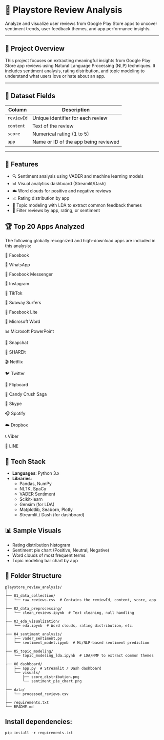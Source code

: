 # 📱 Playstore Review Analysis

Analyze and visualize user reviews from Google Play Store apps to uncover sentiment trends, user feedback themes, and app performance insights.

---

## 📌 Project Overview

This project focuses on extracting meaningful insights from Google Play Store app reviews using Natural Language Processing (NLP) techniques. It includes sentiment analysis, rating distribution, and topic modeling to understand what users love or hate about an app.

---

## 📂 Dataset Fields

| Column     | Description                                 |
|------------|---------------------------------------------|
| `reviewId` | Unique identifier for each review           |
| `content`  | Text of the review                          |
| `score`    | Numerical rating (1 to 5)                   |
| `app`      | Name or ID of the app being reviewed        |

---

## 🚀 Features

- 🔍 Sentiment analysis using VADER and machine learning models
- 📊 Visual analytics dashboard (Streamlit/Dash)
- ☁️ Word clouds for positive and negative reviews
- 📈 Rating distribution by app
- 🧠 Topic modeling with LDA to extract common feedback themes
- 📌 Filter reviews by app, rating, or sentiment


## 🏆 Top 20 Apps Analyzed
The following globally recognized and high-download apps are included in this analysis:

📘 Facebook

💬 WhatsApp

📩 Facebook Messenger

📸 Instagram

🎵 TikTok

🏃 Subway Surfers

🧊 Facebook Lite

📄 Microsoft Word

📊 Microsoft PowerPoint

👻 Snapchat

🔁 SHAREit

🎬 Netflix

🐦 Twitter

📰 Flipboard

🍬 Candy Crush Saga

🎥 Skype

🎧 Spotify

☁️ Dropbox

📞 Viber

📲 LINE



## 🧰 Tech Stack

- **Languages**: Python 3.x
- **Libraries**:
  - Pandas, NumPy
  - NLTK, SpaCy
  - VADER Sentiment
  - Scikit-learn
  - Gensim (for LDA)
  - Matplotlib, Seaborn, Plotly
  - Streamlit / Dash (for dashboard)


## 📊 Sample Visuals

- Rating distribution histogram
- Sentiment pie chart (Positive, Neutral, Negative)
- Word clouds of most frequent terms
- Topic modeling bar chart by app

## 📁 Folder Structure
```
playstore_review_analysis/
│
├── 01_data_collection/
│   └── raw_reviews.csv  # Contains the reviewId, content, score, app
│
├── 02_data_preprocessing/
│   └── clean_reviews.ipynb  # Text cleaning, null handling
│
├── 03_eda_visualization/
│   └── eda.ipynb  # Word clouds, rating distribution, etc.
│
├── 04_sentiment_analysis/
│   ├── vader_sentiment.py
│   └── sentiment_model.ipynb  # ML/NLP-based sentiment prediction
│
├── 05_topic_modeling/
│   └── topic_modeling_lda.ipynb  # LDA/NMF to extract common themes
│
├── 06_dashboard/
│   ├── app.py  # Streamlit / Dash dashboard
│   └── visuals/
│       ├── score_distribution.png
│       └── sentiment_pie_chart.png
│
├── data/
│   └── processed_reviews.csv
│
├── requirements.txt
└── README.md
```

## Install dependencies:
```
pip install -r requirements.txt
```

